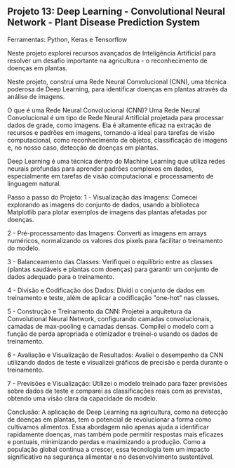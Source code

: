 ## Projeto 13: Deep Learning - Convolutional Neural Network - Plant Disease Prediction System

Ferramentas: Python, Keras e Tensorflow

Neste projeto explorei recursos avançados de Inteligência Artificial para resolver um desafio importante na agricultura - o reconhecimento de doenças em plantas.

Neste projeto, construí uma Rede Neural Convolucional (CNN), uma técnica poderosa de Deep Learning, para identificar doenças em plantas através da análise de imagens.

O que é uma Rede Neural Convolucional (CNN)?
Uma Rede Neural Convolucional é um tipo de Rede Neural Artificial projetada para processar dados de grade, como imagens. Ela é altamente eficaz na extração de recursos e padrões em imagens, tornando-a ideal para tarefas de visão computacional, como reconhecimento de objetos, classificação de imagens e, no nosso caso, detecção de doenças em plantas.

Deep Learning é uma técnica dentro do Machine Learning que utiliza redes neurais profundas para aprender padrões complexos em dados, especialmente em tarefas de visão computacional e processamento de linguagem natural.

Passo a passo do Projeto:
1 - Visualização das Imagens: Comecei explorando as imagens do conjunto de dados, usando a biblioteca Matplotlib para plotar exemplos de imagens das plantas afetadas por doenças.

2 - Pré-processamento das Imagens: Converti as imagens em arrays numéricos, normalizando os valores dos pixels para facilitar o treinamento do modelo.

3 - Balanceamento das Classes: Verifiquei o equilíbrio entre as classes (plantas saudáveis e plantas com doenças) para garantir um conjunto de dados adequado para o treinamento.

4 - Divisão e Codificação dos Dados: Dividi o conjunto de dados em treinamento e teste, além de aplicar a codificação "one-hot" nas classes.

5 - Construção e Treinamento da CNN: Projetei a arquitetura da Convolutional Neural Network, configurando camadas convolucionais, camadas de max-pooling e camadas densas. Compilei o modelo com a função de perda apropriada e otimizador e treinei-o usando os dados de treinamento.

6 - Avaliação e Visualização de Resultados: Avaliei o desempenho da CNN utilizando dados de teste e visualizei gráficos de precisão e perda durante o treinamento.

7 - Previsões e Visualização: Utilizei o modelo treinado para fazer previsões sobre dados de teste e comparei as classificações reais com as previstas, obtendo uma visão clara da capacidade do modelo.

Conclusão:
A aplicação de Deep Learning na agricultura, como na detecção de doenças em plantas, tem o potencial de revolucionar a forma como cultivamos alimentos. Essa abordagem não apenas ajuda a identificar rapidamente doenças, mas também pode permitir respostas mais eficazes e pontuais, minimizando perdas e maximizando a produção. Como a população global continua a crescer, essa tecnologia tem um impacto significativo na segurança alimentar e no desenvolvimento sustentável.
